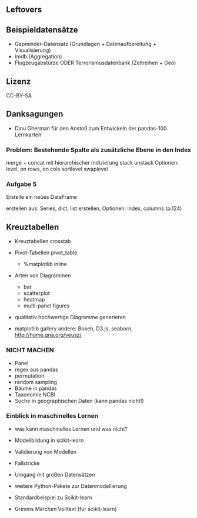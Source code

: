 ## Leftovers


## Beispieldatensätze

* Gapminder-Datensatz (Grundlagen + Datenaufbereitung + Visualisierung)
* imdb (Aggregation)
* Flugzeugabstürze ODER Terrorismusdatenbank (Zeitreihen + Geo)

## Lizenz

CC-BY-SA

## Danksagungen

* Dinu Gherman für den Anstoß zum Entwickeln der pandas-100 Lernkarten


### Problem: Bestehende Spalte als zusätzliche Ebene in den Index
  merge + concat mit hierarchischer Indizierung
  stack
  unstack
  Optionen: level, on rows, on cols
  sortlevel
  swaplevel

### Aufgabe 5

Erstelle ein neues DataFrame

  erstellen aus: Series, dict, list
  erstellen, Optionen: index, columns (p.124)

## Kreuztabellen 
* Kreuztabellen
  crosstab
* Pivot-Tabellen
  pivot_table


  * %matplotlib inline
* Arten von Diagrammen
  * bar
  * scatterplot
  * heatmap
  * multi-panel figures
* qualitativ hochwertige Diagramme generieren
* matplotlib gallery
andere: Bokeh, D3.js, seaborn, http://home.gna.org/veusz/

### NICHT MACHEN

* Panel
* regex aus pandas
* permutation
* random sampling
* Bäume in pandas
* Taxonomie NCBI
* Suche in geographischen Daten (kann pandas nicht!)

### Einblick in maschinelles Lernen

* was kann maschinelles Lernen und was nicht?
* Modellbildung in scikit-learn
* Validierung von Modellen
* Fallstricke
* Umgang mit großen Datensätzen
* weitere Python-Pakete zur Datenmodellierung

* Standardbeispiel zu Scikit-learn
* Grimms Märchen Volltext (für scikit-learn)
